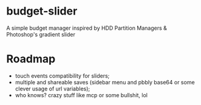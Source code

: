 # budget-slider
A simple budget manager inspired by HDD Partition Managers &amp; Photoshop's gradient slider

# Roadmap
- touch events compatibility for sliders;
- multiple and shareable saves (sidebar menu and pbbly base64 or some clever usage of url variables);
- who knows? crazy stuff like mcp or some bullshit, lol
